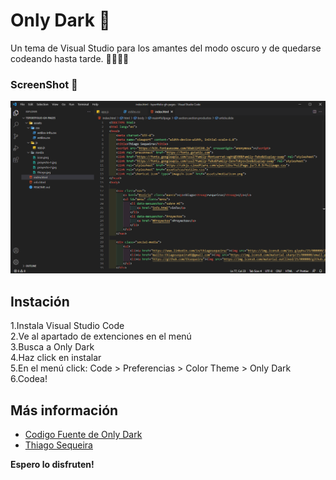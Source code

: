 # Only Dark 🖤

Un tema de Visual Studio para los amantes del modo oscuro y de quedarse codeando hasta tarde. 👨‍💻👩‍💻

### ScreenShot 🌙

![](icons/onlydark-img.PNG)

## Instación

1.Instala Visual Studio Code <br>
2.Ve al apartado de extenciones en el menú<br>
3.Busca a Only Dark<br>
4.Haz click en instalar<br>
5.En el menú click: Code > Preferencias > Color Theme > Only Dark<br>
6.Codea!

## Más información
* [Codigo Fuente de Only Dark](https://github.com/thsequeira/OnlyDark-VScodeTheme)
* [Thiago Sequeira](https://www.linkedin.com/in/thiagosequeira/)

**Espero lo disfruten!**
